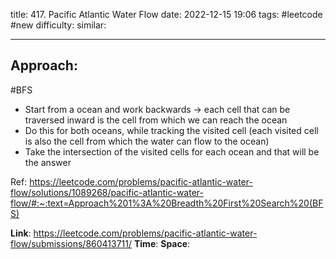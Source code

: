 title: 417. Pacific Atlantic Water Flow
date: 2022-12-15 19:06
tags: #leetcode #new
difficulty:
similar: 

---
## Approach:
#BFS 
- Start from a ocean and work backwards -> each cell that can be traversed inward is the cell from which we can reach the ocean
- Do this for both oceans, while tracking the visited cell (each visited cell is also the cell from which the water can flow to the ocean)
- Take the intersection of the visited cells for each ocean and that will be the answer

Ref: https://leetcode.com/problems/pacific-atlantic-water-flow/solutions/1089268/pacific-atlantic-water-flow/#:~:text=Approach%201%3A%20Breadth%20First%20Search%20(BFS)

**Link**: https://leetcode.com/problems/pacific-atlantic-water-flow/submissions/860413711/
**Time**:
**Space**: